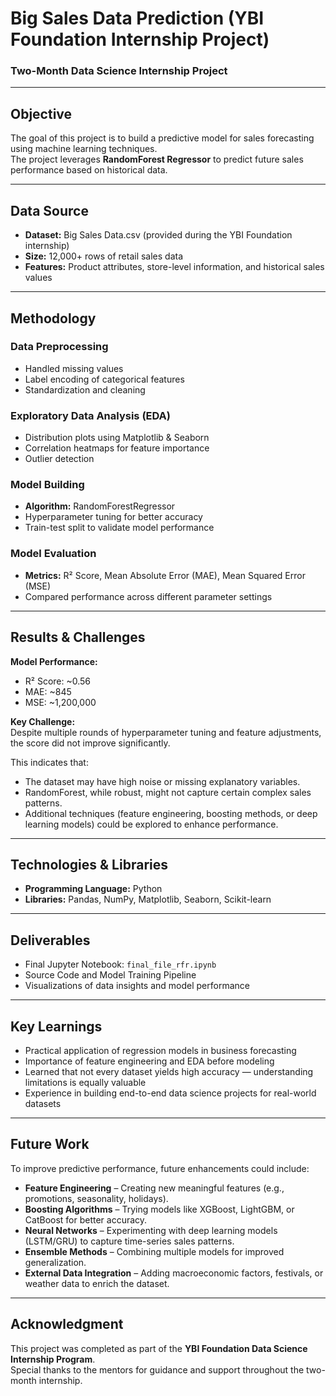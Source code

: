 # Big Sales Data Prediction (YBI Foundation Internship Project)

### Two-Month Data Science Internship Project

---

## Objective
The goal of this project is to build a predictive model for sales forecasting using machine learning techniques.  
The project leverages **RandomForest Regressor** to predict future sales performance based on historical data.

---

## Data Source
- **Dataset:** Big Sales Data.csv (provided during the YBI Foundation internship)  
- **Size:** 12,000+ rows of retail sales data  
- **Features:** Product attributes, store-level information, and historical sales values  

---

## Methodology
### Data Preprocessing
- Handled missing values  
- Label encoding of categorical features  
- Standardization and cleaning  

### Exploratory Data Analysis (EDA)
- Distribution plots using Matplotlib & Seaborn  
- Correlation heatmaps for feature importance  
- Outlier detection  

### Model Building
- **Algorithm:** RandomForestRegressor  
- Hyperparameter tuning for better accuracy  
- Train-test split to validate model performance  

### Model Evaluation
- **Metrics:** R² Score, Mean Absolute Error (MAE), Mean Squared Error (MSE)  
- Compared performance across different parameter settings  

---

## Results & Challenges
**Model Performance:**  
- R² Score: ~0.56  
- MAE: ~845  
- MSE: ~1,200,000  

**Key Challenge:**  
Despite multiple rounds of hyperparameter tuning and feature adjustments, the score did not improve significantly.  

This indicates that:  
- The dataset may have high noise or missing explanatory variables.  
- RandomForest, while robust, might not capture certain complex sales patterns.  
- Additional techniques (feature engineering, boosting methods, or deep learning models) could be explored to enhance performance.  

---

## Technologies & Libraries
- **Programming Language:** Python  
- **Libraries:** Pandas, NumPy, Matplotlib, Seaborn, Scikit-learn  

---

## Deliverables
- Final Jupyter Notebook: `final_file_rfr.ipynb`  
- Source Code and Model Training Pipeline  
- Visualizations of data insights and model performance  

---

## Key Learnings
- Practical application of regression models in business forecasting  
- Importance of feature engineering and EDA before modeling  
- Learned that not every dataset yields high accuracy — understanding limitations is equally valuable  
- Experience in building end-to-end data science projects for real-world datasets  

---

## Future Work
To improve predictive performance, future enhancements could include:  
- **Feature Engineering** – Creating new meaningful features (e.g., promotions, seasonality, holidays).  
- **Boosting Algorithms** – Trying models like XGBoost, LightGBM, or CatBoost for better accuracy.  
- **Neural Networks** – Experimenting with deep learning models (LSTM/GRU) to capture time-series sales patterns.  
- **Ensemble Methods** – Combining multiple models for improved generalization.  
- **External Data Integration** – Adding macroeconomic factors, festivals, or weather data to enrich the dataset.  

---

## Acknowledgment
This project was completed as part of the **YBI Foundation Data Science Internship Program**.  
Special thanks to the mentors for guidance and support throughout the two-month internship.
